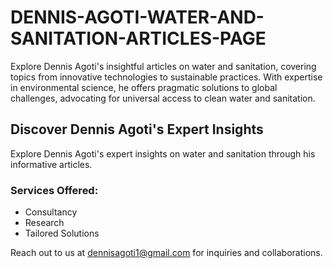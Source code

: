 # DENNIS-AGOTI-WATER-AND-SANITATION-ARTICLES-PAGE
Explore Dennis Agoti's insightful articles on water and sanitation, covering topics from innovative technologies to sustainable practices. With expertise in environmental science, he offers pragmatic solutions to global challenges, advocating for universal access to clean water and sanitation.
<!DOCTYPE html>
<html lang="en">
<head>
<meta charset="UTF-8">
<meta name="viewport" content="width=device-width, initial-scale=1.0">
<title>Dennis Agoti - Water and Sanitation</title>
</head>
<body>

<h2>Discover Dennis Agoti's Expert Insights</h2>
<p>Explore Dennis Agoti's expert insights on water and sanitation through his informative articles.</p>

<h3>Services Offered:</h3>
<ul>
  <li>Consultancy</li>
  <li>Research</li>
  <li>Tailored Solutions</li>
</ul>

<p>Reach out to us at <a href="mailto:dennisagoti1@gmail.com">dennisagoti1@gmail.com</a> for inquiries and collaborations.</p>

</body>
</html>
